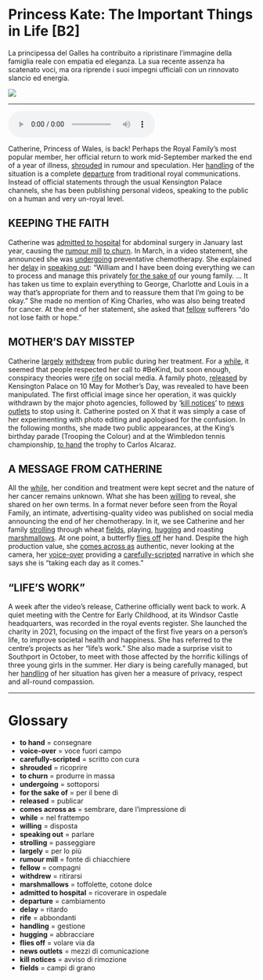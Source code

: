 # Princess Kate: The Important Things in Life   [B2]

La principessa del Galles ha contribuito a ripristinare l’immagine della famiglia reale con empatia ed eleganza. La sua recente assenza ha scatenato voci, ma ora riprende i suoi impegni ufficiali con un rinnovato slancio ed energia.

![](Princess%20Kate%20The%20Important%20Things%20in%20Life.webp)

--------------

<div>
<audio controls autoplay>
    <source src="https:/raw.githubusercontent.com/dartie/speakup/main/2025-01/Princess%20Kate%20The%20Important%20Things%20in%20Life.mp3" type="audio/mpeg">
</audio>
</div>


Catherine, Princess of Wales, is back! Perhaps the Royal Family’s most popular member, her official return to work mid-September marked the end of a year of illness, [shrouded](## "ricoprire") in rumour and speculation. Her [handling](## "gestione") of the situation is a complete [departure](## "cambiamento") from traditional royal communications. Instead of official statements through the usual Kensington Palace channels, she has been publishing personal videos, speaking to the public on a human and very un-royal level.

## KEEPING THE FAITH
Catherine was [admitted to hospital](## "ricoverare in ospedale") for abdominal surgery in January last year, causing the [rumour mill](## "fonte di chiacchiere") [to churn](## "produrre in massa"). In March, in a video statement, she announced she was [undergoing](## "sottoporsi") preventative chemotherapy. She explained her [delay](## "ritardo") in [speaking out](## "parlare"): “William and I have been doing everything we can to process and manage this privately [for the sake of](## "per il bene di") our young family. … It has taken us time to explain everything to George, Charlotte and Louis in a way that’s appropriate for them and to reassure them that I’m going to be okay.” She made no mention of King Charles, who was also being treated for cancer. At the end of her statement, she asked that [fellow](## "compagni") sufferers “do not lose faith or hope.”

## MOTHER’S DAY MISSTEP
Catherine [largely](## "per lo più") [withdrew](## "ritirarsi") from public during her treatment. For a [while](## "nel frattempo"), it seemed that people respected her call to #BeKind, but soon enough, conspiracy theories were [rife](## "abbondanti") on social media. A family photo, [released](## "publicar") by Kensington Palace on 10 May for Mother’s Day, was revealed to have been manipulated. The first official image since her operation, it was quickly withdrawn by the major photo agencies, followed by ‘[kill notices](## "avviso di rimozione")’ to [news outlets](## "mezzi di comunicazione") to stop using it. Catherine posted on X that it was simply a case of her experimenting with photo editing and apologised for the confusion. In the following months, she made two public appearances, at the King’s birthday parade (Trooping the Colour) and at the Wimbledon tennis championship, [to hand](## "consegnare") the trophy to Carlos Alcaraz.

## A MESSAGE FROM CATHERINE
All the [while](## "nel frattempo"), her condition and treatment were kept secret and the nature of her cancer remains unknown. What she has been [willing](## "disposta") to reveal, she shared on her own terms. In a format never before seen from the Royal Family, an intimate, advertising-quality video was published on social media announcing the end of her chemotherapy. In it, we see Catherine and her family [strolling](## "passeggiare") through wheat [fields](## "campi di grano"), playing, [hugging](## "abbracciare") and roasting [marshmallows](## "toffolette, cotone dolce"). At one point, a butterfly [flies off](## "volare via da") her hand. Despite the high production value, she [comes across as](## "sembrare, dare l’impressione di") authentic, never looking at the camera, her [voice-over](## "voce fuori campo") providing a [carefully-scripted](## "scritto con cura") narrative in which she says she is “taking each day as it comes.”

## “LIFE’S WORK”
A week after the video’s release, Catherine officially went back to work. A quiet meeting with the Centre for Early Childhood, at its Windsor Castle headquarters, was recorded in the royal events register. She launched the charity in 2021, focusing on the impact of the first five years on a person’s life, to improve societal health and happiness. She has referred to the centre’s projects as her “life’s work.” She also made a surprise visit to Southport in October, to meet with those affected by the horrific killings of three young girls in the summer. Her diary is being carefully managed, but her [handling](## "gestione") of her situation has given her a measure of privacy, respect and all-round compassion.

--------------

<div style = "display:block; clear:both; page-break-after:always;"></div>

# Glossary
* **to hand** = consegnare
* **voice-over** = voce fuori campo
* **carefully-scripted** = scritto con cura
* **shrouded** = ricoprire
* **to churn** = produrre in massa
* **undergoing** = sottoporsi
* **for the sake of** = per il bene di
* **released** = publicar
* **comes across as** = sembrare, dare l’impressione di
* **while** = nel frattempo
* **willing** = disposta
* **speaking out** = parlare
* **strolling** = passeggiare
* **largely** = per lo più
* **rumour mill** = fonte di chiacchiere
* **fellow** = compagni
* **withdrew** = ritirarsi
* **marshmallows** = toffolette, cotone dolce
* **admitted to hospital** = ricoverare in ospedale
* **departure** = cambiamento
* **delay** = ritardo
* **rife** = abbondanti
* **handling** = gestione
* **hugging** = abbracciare
* **flies off** = volare via da
* **news outlets** = mezzi di comunicazione
* **kill notices** = avviso di rimozione
* **fields** = campi di grano
